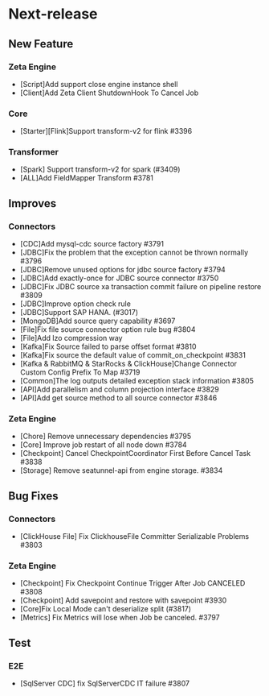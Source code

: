 # Next-release

## New Feature
### Zeta Engine
- [Script]Add support close engine instance shell
- [Client]Add Zeta Client ShutdownHook To Cancel Job
### Core
- [Starter][Flink]Support transform-v2 for flink #3396
### Transformer
- [Spark] Support transform-v2 for spark (#3409)
- [ALL]Add FieldMapper Transform #3781

## Improves
### Connectors
- [CDC]Add mysql-cdc source factory #3791
- [JDBC]Fix the problem that the exception cannot be thrown normally #3796
- [JDBC]Remove unused options for jdbc source factory #3794
- [JDBC]Add exactly-once for JDBC source connector #3750
- [JDBC]Fix JDBC source xa transaction commit failure on pipeline restore #3809
- [JDBC]Improve option check rule
- [JDBC]Support SAP HANA. (#3017)
- [MongoDB]Add source query capability #3697
- [File]Fix file source connector option rule bug #3804
- [File]Add lzo compression way
- [Kafka]Fix Source failed to parse offset format #3810
- [Kafka]Fix source the default value of commit_on_checkpoint #3831
- [Kafka & RabbitMQ & StarRocks & ClickHouse]Change Connector Custom Config Prefix To Map #3719
- [Common]The log outputs detailed exception stack information #3805
- [API]Add parallelism and column projection interface #3829
- [API]Add get source method to all source connector #3846
### Zeta Engine
- [Chore] Remove unnecessary dependencies #3795
- [Core] Improve job restart of all node down #3784
- [Checkpoint] Cancel CheckpointCoordinator First Before Cancel Task #3838
- [Storage] Remove seatunnel-api from engine storage. #3834

## Bug Fixes
### Connectors
- [ClickHouse File] Fix ClickhouseFile Committer Serializable Problems #3803

### Zeta Engine
- [Checkpoint] Fix Checkpoint Continue Trigger After Job CANCELED #3808
- [Checkpoint] Add savepoint and restore with savepoint #3930
- [Core]Fix Local Mode can't deserialize split (#3817)
- [Metrics] Fix Metrics will lose when Job be canceled. #3797


## Test
### E2E
- [SqlServer CDC] fix SqlServerCDC IT failure #3807


